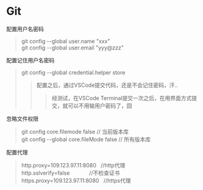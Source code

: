 Git
===========================================================


配置用户名密码  
> git config --global user.name "xxx"   
> git config --global user.email "yyy@zzz"

配置记住用户名密码
> git config --global credential.helper store
>> 配置之后，通过VSCode提交代码，还是不会记住密码，汗..
>>> 经测试，在VSCode Terminal提交一次之后，在用界面方式提交，就可以不用输用户密码了，囧

忽略文件权限
> git config core.filemode false  // 当前版本库  
> git config --global core.fileMode false // 所有版本库

配置代理
> http.proxy=109.123.97.11:8080    //http代理  
> http.sslverify=false             //不检查证书  
> https.proxy=109.123.97.11:8080   //https代理  
